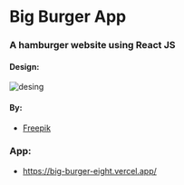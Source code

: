 # Big Burger App

### A hamburger website using React JS

#### Design:

![desing](https://user-images.githubusercontent.com/82295321/236627921-85f66e4e-a523-489c-843c-ff246626981d.jpeg)

#### By:  
  - [Freepik](https://br.freepik.com/)

### App:
  - https://big-burger-eight.vercel.app/
